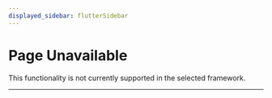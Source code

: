 ```yaml
---
displayed_sidebar: flutterSidebar
---
```


# Page Unavailable

This functionality is not currently supported in the selected framework.

---
